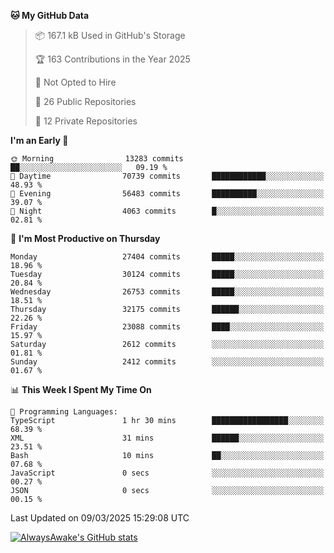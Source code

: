 <!--START_SECTION:waka-->
**🐱 My GitHub Data** 

> 📦 167.1 kB Used in GitHub's Storage 
 > 
> 🏆 163 Contributions in the Year 2025
 > 
> 🚫 Not Opted to Hire
 > 
> 📜 26 Public Repositories 
 > 
> 🔑 12 Private Repositories 
 > 
**I'm an Early 🐤** 

```text
🌞 Morning                13283 commits       ██░░░░░░░░░░░░░░░░░░░░░░░   09.19 % 
🌆 Daytime                70739 commits       ████████████░░░░░░░░░░░░░   48.93 % 
🌃 Evening                56483 commits       ██████████░░░░░░░░░░░░░░░   39.07 % 
🌙 Night                  4063 commits        █░░░░░░░░░░░░░░░░░░░░░░░░   02.81 % 
```
📅 **I'm Most Productive on Thursday** 

```text
Monday                   27404 commits       █████░░░░░░░░░░░░░░░░░░░░   18.96 % 
Tuesday                  30124 commits       █████░░░░░░░░░░░░░░░░░░░░   20.84 % 
Wednesday                26753 commits       █████░░░░░░░░░░░░░░░░░░░░   18.51 % 
Thursday                 32175 commits       ██████░░░░░░░░░░░░░░░░░░░   22.26 % 
Friday                   23088 commits       ████░░░░░░░░░░░░░░░░░░░░░   15.97 % 
Saturday                 2612 commits        ░░░░░░░░░░░░░░░░░░░░░░░░░   01.81 % 
Sunday                   2412 commits        ░░░░░░░░░░░░░░░░░░░░░░░░░   01.67 % 
```


📊 **This Week I Spent My Time On** 

```text
💬 Programming Languages: 
TypeScript               1 hr 30 mins        █████████████████░░░░░░░░   68.39 % 
XML                      31 mins             ██████░░░░░░░░░░░░░░░░░░░   23.51 % 
Bash                     10 mins             ██░░░░░░░░░░░░░░░░░░░░░░░   07.68 % 
JavaScript               0 secs              ░░░░░░░░░░░░░░░░░░░░░░░░░   00.27 % 
JSON                     0 secs              ░░░░░░░░░░░░░░░░░░░░░░░░░   00.15 % 
```


 Last Updated on 09/03/2025 15:29:08 UTC
<!--END_SECTION:waka-->

[![AlwaysAwake's GitHub stats](https://github-readme-stats.vercel.app/api?username=AlwaysAwake&show_icons=true&theme=github_dark&count_private=true)](https://github.com/AlwaysAwake/AlwaysAwake)

